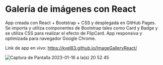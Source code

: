 ﻿# Galería de imágenes con React

App creada con React + Bootstrap + CSS y desplegada en GitHub Pages.
Se importa y utiliza componentes de Bootstrap tales como Card y Badge y se utiliza CSS para realizar el efecto de FlipCard.
App responsiva y optimizada para navegador Google Chrome.


Link de app en vivo: https://kvel83.github.io/ImageGalleryReact/




![Captura de Pantalla 2023-01-16 a la(s) 20 52 45](https://user-images.githubusercontent.com/106329497/212782317-23073c00-5d03-4835-93af-278c9471a13f.png)
